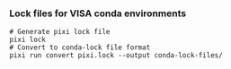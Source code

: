 ### Lock files for VISA conda environments

```
# Generate pixi lock file
pixi lock
# Convert to conda-lock file format
pixi run convert pixi.lock --output conda-lock-files/
```

